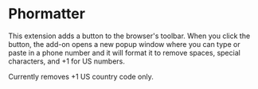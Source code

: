 # Phormatter

This extension adds a button to the browser's toolbar. When you click the button, the add-on opens a new popup window where you can type or paste in a phone number and it will format it to remove spaces, special characters, and +1 for US numbers. 

Currently removes +1 US country code only.
